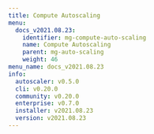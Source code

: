 ```yaml
---
title: Compute Autoscaling
menu:
  docs_v2021.08.23:
    identifier: mg-compute-auto-scaling
    name: Compute Autoscaling
    parent: mg-auto-scaling
    weight: 46
menu_name: docs_v2021.08.23
info:
  autoscaler: v0.5.0
  cli: v0.20.0
  community: v0.20.0
  enterprise: v0.7.0
  installer: v2021.08.23
  version: v2021.08.23
---
```


